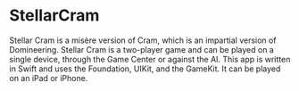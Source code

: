 # StellarCram
Stellar Cram is a misère version of Cram, which is an impartial version of Domineering.
Stellar Cram is a two-player game and can be played on a single device, through the Game Center or against the AI.
This app is written in Swift and uses the Foundation, UIKit, and the GameKit.
It can be played on an iPad or iPhone.

